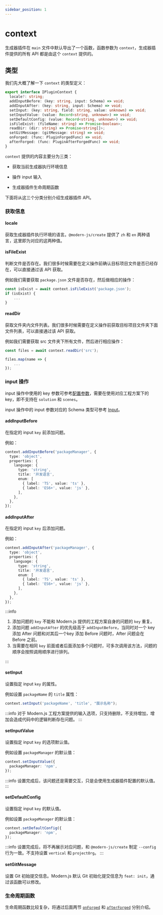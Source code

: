 ```yaml
---
sidebar_position: 1
---
```


# context

生成器插件在 `main` 文件中默认导出了一个函数，函数参数为 `context`，生成器插件提供的所有 API 都是由这个 `context` 提供的。

## 类型

我们先大概了解一下 `context` 的类型定义：

```ts
export interface IPluginContext {
  locale?: string;
  addInputBefore: (key: string, input: Schema) => void;
  addInputAfter: (key: string, input: Schema) => void;
  setInput: (key: string, field: string, value: unknown) => void;
  setInputValue: (value: Record<string, unknown>) => void;
  setDefaultConfig: (value: Record<string, unknown>) => void;
  isFileExist: (fileName: string) => Promise<boolean>;
  readDir: (dir: string) => Promise<string[]>;
  setGitMessage: (gitMessage: string) => void;
  onForged: (func: PluginForgedFunc) => void;
  afterForged: (func: PluginAfterForgedFunc) => void;
}
```

`context` 提供的内容主要分为三类：

- 获取当前生成器执行环境信息

- 操作 input 输入

- 生成器插件生命周期函数

下面将从这三个分类分别介绍生成器插件 API。


### 获取信息

#### locale

获取生成器插件执行环境的语言。`@modern-js/create` 提供了 `zh` 和 `en` 两种语言，这里即为对应的这两种值。

#### isFileExist

判断文件是否存在。我们很多时候需要在定义操作前确认目标项目文件是否已经存在，可以直接通过该 API 获取。

例如我们需要获取 `package.json` 文件是否存在，然后做相应的操作：

```ts
const isExist = await context.isFileExist('package.json');
if (isExist) {
    ...
}
```

#### readDir

获取文件夹内文件列表。我们很多时候需要在定义操作前获取目标项目文件夹下面文件列表，可以直接通过该 API 获取。

例如我们需要获取 src 文件夹下所有文件，然后进行相应操作：

```ts
const files = await context.readDir('src');

files.map(name => {
    ...
});
```

### input 操作

input 操作中使用的 key 参数可参考[配置参数](/guides/topic-detail/generator/create/config.html)，需要在使用对应工程方案下的 key，即不支持在 `solution` 和 `scenes`。

input 操作中的 input 参数对应的 Schema 类型可参考 [Input](/guides/topic-detail/generator/plugin/api/input.html)。

#### addInputBefore

在指定的 input `key` 前添加问题。

例如：

```ts
context.addInputBefore('packageManager', {
  type: 'object',
  properties: {
    language: {
      type: 'string',
      title: '开发语言',
      enum: [
        { label: 'TS', value: 'ts' },
        { label: 'ES6+', value: 'js' },
      ],
    },
  },
});
```

#### addInputAfter

在指定的 input `key` 后添加问题。

例如：

```ts
context.addInputAfter('packageManager', {
  type: 'object',
  properties: {
    language: {
      type: 'string',
      title: '开发语言',
      enum: [
        { label: 'TS', value: 'ts' },
        { label: 'ES6+', value: 'js' },
      ],
    },
  },
});
```

:::info
1. 添加问题的 `key` 不能和 Modern.js 提供的工程方案自身的问题的 `key` 重复。
2. 添加问题 `addInputAfter` 的优先级高于 `addInputBefore`，当同时对一个 key 添加 After 问题和对其后一个key 添加 Before 问题时，After 问题会在 Before 之前。
3. 当需要在相同 `key` 前面或者后面添加多个问题时，可多次调用该方法，问题的顺序会按照调用顺序进行排列。

:::

#### setInput

设置指定 input `key` 的属性。

例如设置 `packageName` 的 `title` 属性：

```ts
context.setInput('packageName', 'title', "展示名称");
```

:::info
对于 Modern.js 工程方案提供的输入选项，只支持删除，不支持增加，增加会造成代码中的逻辑判断存在问题。
:::


#### setInputValue

设置指定 input `key` 的选项默认值。

例如设置 `packageManager` 的默认值：

```ts
context.setInputValue({
  packageManager: 'npm',
});
```

:::info
设置完成后，该问题还是需要交互，只是会使用生成器插件配置的默认值。
:::

#### setDefaultConfig

设置指定 input `key` 的默认值。

例如设置 `packageManager` 的默认值：

```ts
context.setDefaultConfig({
  packageManager: 'npm',
});
```

:::info
设置完成后，将不再展示对应问题，和 `@modern-js/create` 制定 `--config` 行为一致。不支持设置 `vertical` 和 `projectOrg`。
:::

#### setGitMessage

设置 Git 初始提交信息。Modern.js 默认 Git 初始化提交信息为 `feat: init`，通过该函数可以修改。


### 生命周期函数

生命周期函数比较复杂，将通过后面两节 [`onForged`](/guides/topic-detail/generator/plugin/api/onForged.html) 和 [`afterForged`](/guides/topic-detail/generator/plugin/api/afterForged.html) 分别介绍。
